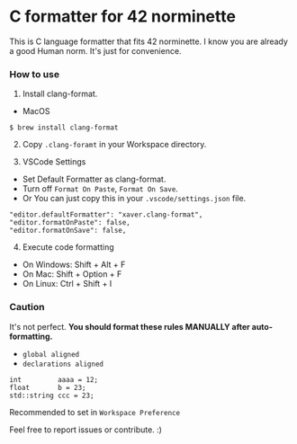 # C formatter for 42 norminette

This is C language formatter that fits 42 norminette.
I know you are already a good Human norm.
It's just for convenience.

### How to use
1. Install clang-format.
- MacOS
```
$ brew install clang-format
```

2. Copy `.clang-foramt` in your Workspace directory.

3. VSCode Settings
- Set Default Formatter as clang-format.
- Turn off `Format On Paste`, `Format On Save`.
- Or You can just copy this in your `.vscode/settings.json` file.
```
"editor.defaultFormatter": "xaver.clang-format",
"editor.formatOnPaste": false,
"editor.formatOnSave": false,
```

4. Execute code formatting
- On Windows: Shift + Alt + F
- On Mac: Shift + Option + F
- On Linux: Ctrl + Shift + I

### Caution
It's not perfect.
**You should format these rules MANUALLY after auto-formatting.**
- `global aligned`
- `declarations aligned`
```
int         aaaa = 12;
float       b = 23;
std::string ccc = 23;
```


Recommended to set in `Workspace Preference`

Feel free to report issues or contribute. :)
